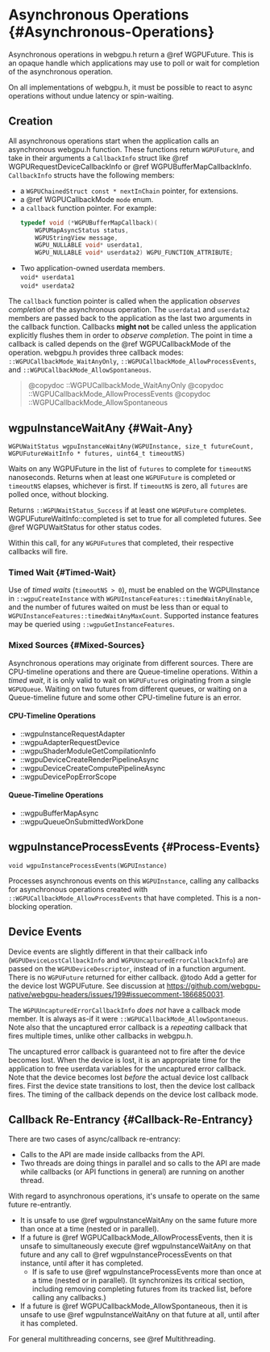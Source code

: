 # Asynchronous Operations {#Asynchronous-Operations}

Asynchronous operations in webgpu.h return a @ref WGPUFuture. This is an opaque handle which applications may use to poll or wait for completion of the asynchronous operation.

On all implementations of webgpu.h, it must be possible to react to async operations without undue latency or spin-waiting.

## Creation

All asynchronous operations start when the application calls an asynchronous webgpu.h function. These functions return `WGPUFuture`, and take in their arguments a `CallbackInfo` struct like @ref WGPURequestDeviceCallbackInfo or @ref WGPUBufferMapCallbackInfo. `CallbackInfo` structs have the following members:
 - a `WGPUChainedStruct const * nextInChain` pointer, for extensions.
 - a @ref WGPUCallbackMode `mode` enum.
 - a `callback` function pointer. For example:
   ```c
   typedef void (*WGPUBufferMapCallback)(
       WGPUMapAsyncStatus status,
       WGPUStringView message,
       WGPU_NULLABLE void* userdata1,
       WGPU_NULLABLE void* userdata2) WGPU_FUNCTION_ATTRIBUTE;
   ```
 - Two application-owned userdata members.<br>
   `void* userdata1`<br>
   `void* userdata2`

The `callback` function pointer is called when the application _observes completion_ of the asynchronous operation. The `userdata1` and `userdata2` members are passed back to the application as the last two arguments in the callback function. Callbacks **might not** be called unless the application explicitly flushes them in order to _observe completion_. The point in time a callback is called depends on the @ref WGPUCallbackMode of the operation. webgpu.h provides three callback modes: `::WGPUCallbackMode_WaitAnyOnly`, `::WGPUCallbackMode_AllowProcessEvents`, and `::WGPUCallbackMode_AllowSpontaneous`.

> @copydoc ::WGPUCallbackMode_WaitAnyOnly
> @copydoc ::WGPUCallbackMode_AllowProcessEvents
> @copydoc ::WGPUCallbackMode_AllowSpontaneous

## wgpuInstanceWaitAny {#Wait-Any}

`WGPUWaitStatus wgpuInstanceWaitAny(WGPUInstance, size_t futureCount, WGPUFutureWaitInfo * futures, uint64_t timeoutNS)`

Waits on any WGPUFuture in the list of `futures` to complete for `timeoutNS` nanoseconds. Returns when at least one `WGPUFuture` is completed or `timeoutNS` elapses, whichever is first. If `timeoutNS` is zero, all `futures` are polled once, without blocking.

Returns `::WGPUWaitStatus_Success` if at least one `WGPUFuture` completes. WGPUFutureWaitInfo::completed is set to true for all completed futures. See @ref WGPUWaitStatus for other status codes.

Within this call, for any `WGPUFuture`s that completed, their respective callbacks will fire.

### Timed Wait {#Timed-Wait}

Use of _timed waits_ (`timeoutNS > 0`), must be enabled on the WGPUInstance in `::wgpuCreateInstance` with `WGPUInstanceFeatures::timedWaitAnyEnable`, and the number of futures waited on must be less than or equal to `WGPUInstanceFeatures::timedWaitAnyMaxCount`. Supported instance features may be queried using `::wgpuGetInstanceFeatures`.

### Mixed Sources {#Mixed-Sources}

Asynchronous operations may originate from different sources. There are CPU-timeline operations and there are Queue-timeline operations. Within a _timed wait_, it is only valid to wait on `WGPUFuture`s originating from a single `WGPUQueue`. Waiting on two futures from different queues, or waiting on a Queue-timeline future and some other CPU-timeline future is an error.

#### CPU-Timeline Operations
 - ::wgpuInstanceRequestAdapter
 - ::wgpuAdapterRequestDevice
 - ::wgpuShaderModuleGetCompilationInfo
 - ::wgpuDeviceCreateRenderPipelineAsync
 - ::wgpuDeviceCreateComputePipelineAsync
 - ::wgpuDevicePopErrorScope

#### Queue-Timeline Operations
 - ::wgpuBufferMapAsync
 - ::wgpuQueueOnSubmittedWorkDone

## wgpuInstanceProcessEvents {#Process-Events}
`void wgpuInstanceProcessEvents(WGPUInstance)`

Processes asynchronous events on this `WGPUInstance`, calling any callbacks for asynchronous operations created with `::WGPUCallbackMode_AllowProcessEvents` that have completed. This is a non-blocking operation.

## Device Events

Device events are slightly different in that their callback info (`WGPUDeviceLostCallbackInfo` and `WGPUUncapturedErrorCallbackInfo`) are passed on the `WGPUDeviceDescriptor`, instead of in a function argument. There is no `WGPUFuture` returned for either callback.
@todo Add a getter for the device lost WGPUFuture. See discussion at https://github.com/webgpu-native/webgpu-headers/issues/199#issuecomment-1866850031.

The `WGPUUncapturedErrorCallbackInfo` _does not_ have a callback mode member. It is always as-if it were `::WGPUCallbackMode_AllowSpontaneous`. Note also that the uncaptured error callback is a _repeating_ callback that fires multiple times, unlike other callbacks in webgpu.h.

The uncaptured error callback is guaranteed not to fire after the device becomes lost. When the device is lost, it is an appropriate time for the application to free userdata variables for the uncaptured error callback. Note that the device becomes lost _before_ the actual device lost callback fires. First the device state transitions to lost, then the device lost callback fires. The timing of the callback depends on the device lost callback mode.

## Callback Re-Entrancy {#Callback-Re-Entrancy}

There are two cases of async/callback re-entrancy:

- Calls to the API are made inside callbacks from the API.
- Two threads are doing things in parallel and so calls to the API are made while callbacks (or API functions in general) are running on another thread.

With regard to asynchronous operations, it's unsafe to operate on the same future re-entrantly.

- It is unsafe to use @ref wgpuInstanceWaitAny on the same future more than once at a time (nested or in parallel).
- If a future is @ref WGPUCallbackMode_AllowProcessEvents, then it is unsafe to simultaneously execute @ref wgpuInstanceWaitAny on that future and any call to @ref wgpuInstanceProcessEvents on that instance, until after it has completed.
  - If is safe to use @ref wgpuInstanceProcessEvents more than once at a time (nested or in parallel). (It synchronizes its critical section, including removing completing futures from its tracked list, before calling any callbacks.)
- If a future is @ref WGPUCallbackMode_AllowSpontaneous, then it is unsafe to use @ref wgpuInstanceWaitAny on that future at all, until after it has completed.

For general multithreading concerns, see @ref Multithreading.

